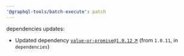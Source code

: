 ```yaml
---
'@graphql-tools/batch-execute': patch
---
```

dependencies updates:
  - Updated dependency [`value-or-promise@1.0.12` ↗︎](https://www.npmjs.com/package/value-or-promise/v/1.0.12) (from `1.0.11`, in `dependencies`)
